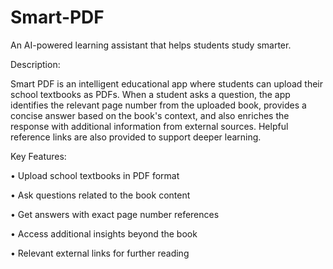 # Smart-PDF
An AI-powered learning assistant that helps students study smarter.

Description:

Smart PDF is an intelligent educational app where students can upload their school textbooks as PDFs. When a student asks a question, the app identifies the relevant page number from the uploaded book, provides a concise answer based on the book's context, and also enriches the response with additional information from external sources. Helpful reference links are also provided to support deeper learning.

Key Features:

• Upload school textbooks in PDF format

• Ask questions related to the book content

• Get answers with exact page number references

• Access additional insights beyond the book

• Relevant external links for further reading
